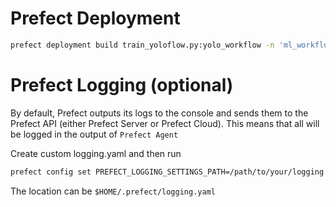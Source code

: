 Prefect Deployment
==================

```bash
prefect deployment build train_yoloflow.py:yolo_workflow -n 'ml_workflow_yolo' -a --tag yolo
```

Prefect Logging (optional)
==========================

By default, Prefect outputs its logs to the console and sends them to the Prefect 
API (either Prefect Server or Prefect Cloud). This means that all will be logged
in the output of `Prefect Agent`

Create custom logging.yaml and then run
```bash
prefect config set PREFECT_LOGGING_SETTINGS_PATH=/path/to/your/logging.yml
```
The location can be `$HOME/.prefect/logging.yaml`
